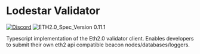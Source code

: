 # Lodestar Validator
[![Discord](https://img.shields.io/discord/593655374469660673.svg?label=Discord&logo=discord)](https://discord.gg/aMxzVcr)
![ETH2.0_Spec_Version 0.11.1](https://img.shields.io/badge/ETH2.0_Spec_Version-0.11.1-2e86c1.svg)


Typescript implementation of the Eth2.0 validator client. Enables developers to submit their own
eth2 api compatible beacon nodes/databases/loggers.
